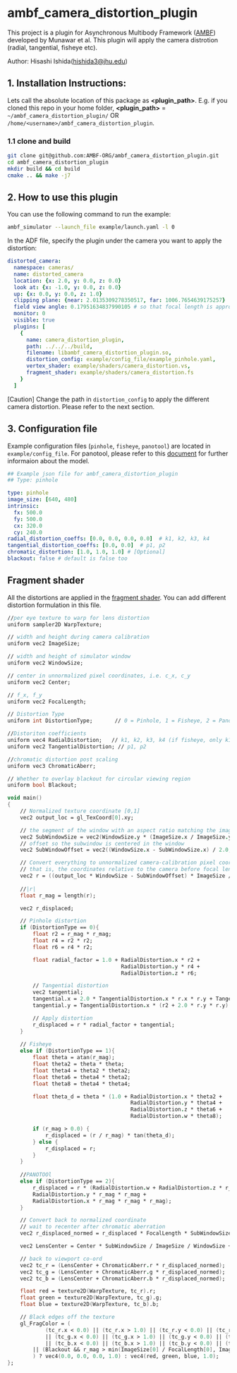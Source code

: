 # ambf_camera_distortion_plugin
This project is a plugin for Asynchronous Multibody Framework ([AMBF](https://github.com/WPI-AIM/ambf)) developed by Munawar et al. 
This plugin will apply the camera distrotion (radial, tangential, fisheye etc).

Author: Hisashi Ishida(hishida3@jhu.edu)

## 1. Installation Instructions:
Lets call the absolute location of this package as **<plugin_path>**. E.g. if you cloned this repo in your home folder, **<plugin_path>** = `~/ambf_camera_distortion_plugin/` OR `/home/<username>/ambf_camera_distortion_plugin`.

### 1.1 clone and build 
```bash
git clone git@github.com:AMBF-ORG/ambf_camera_distortion_plugin.git
cd ambf_camera_distortion_plugin
mkdir build && cd build
cmake .. && make -j7
```

## 2. How to use this plugin
You can use the following command to run the example:
```bash
ambf_simulator --launch_file example/launch.yaml -l 0
```

In the ADF file, specify the plugin under the camera you want to apply the distortion: 
```yaml
distorted_camera:
  namespace: cameras/
  name: distorted_camera
  location: {x: 2.0, y: 0.0, z: 0.0}
  look at: {x: -1.0, y: 0.0, z: 0.0}
  up: {x: 0.0, y: 0.0, z: 1.0}
  clipping plane: {near: 2.0135309278350517, far: 1006.7654639175257}
  field view angle: 0.17951634837990105 # so that focal length is approximately 1000px and phantom is 250 mm away
  monitor: 0
  visible: true
  plugins: [
    {
      name: camera_distortion_plugin,
      path: ../../../build,
      filename: libambf_camera_distortion_plugin.so,
      distortion_config: example/config_file/example_pinhole.yaml,
      vertex_shader: example/shaders/camera_distortion.vs,
      fragment_shader: example/shaders/camera_distortion.fs
    }
  ]
```
[Caution] Change the path in `distortion_config` to apply the different camera distortion. Please refer to the next section. 

## 3. Configuration file
Example configuration files (`pinhole`, `fisheye`, `panotool`) are located in `example/config_file`.
For panotool, please refer to this [document](https://github.com/OpenHMD/OpenHMD/wiki/Universal-Distortion-Shader) for further informaion about the model.

```yaml
## Example json file for ambf_camera_distortion_plugin
## Type: pinhole

type: pinhole
image_size: [640, 480]
intrinsic:
  fx: 500.0
  fy: 500.0
  cx: 320.0
  cy: 240.0
radial_distortion_coeffs: [0.0, 0.0, 0.0, 0.0]  # k1, k2, k3, k4
tangential_distortion_coeffs: [0.0, 0.0]  # p1, p2
chromatic_distortion: [1.0, 1.0, 1.0] # [Optional]
blackout: false # default is false too
```



## Fragment shader
All the distortions are applied in the [fragment shader](example/shaders/camera_distortion.fs). You can add different distortion formulation in this file.
```fs
//per eye texture to warp for lens distortion
uniform sampler2D WarpTexture;

// width and height during camera calibration
uniform vec2 ImageSize;

// width and height of simulator window
uniform vec2 WindowSize;

// center in unnormalized pixel coordinates, i.e. c_x, c_y
uniform vec2 Center;

// f_x, f_y
uniform vec2 FocalLength;

// Distortion Type
uniform int DistortionType;       // 0 = Pinhole, 1 = Fisheye, 2 = PanoTool

//Distoriton coefficients 
uniform vec4 RadialDistortion;   // k1, k2, k3, k4 (if fisheye, only k1-k4 matter)
uniform vec2 TangentialDistortion; // p1, p2

//chromatic distortion post scaling
uniform vec3 ChromaticAberr;

// Whether to overlay blackout for circular viewing region
uniform bool Blackout;

void main()
{   
    // Normalized texture coordinate [0,1]
    vec2 output_loc = gl_TexCoord[0].xy;

    // the segment of the window with an aspect ratio matching the image
    vec2 SubWindowSize = vec2(WindowSize.y * (ImageSize.x / ImageSize.y), WindowSize.y);
    // offset so the subwindow is centered in the window
    vec2 SubWindowOffset = vec2((WindowSize.x - SubWindowSize.x) / 2.0, 0.0);

    // Convert everything to unnormalized camera-calibration pixel coordinates
    // that is, the coordinates relative to the camera before focal length scaling and center translation
    vec2 r = ((output_loc * WindowSize - SubWindowOffset) * ImageSize / SubWindowSize - Center) / FocalLength;
    
    //|r|
    float r_mag = length(r);

    vec2 r_displaced;

    // Pinhole distortion
    if (DistortionType == 0){
        float r2 = r_mag * r_mag;
        float r4 = r2 * r2;
        float r6 = r4 * r2;

        float radial_factor = 1.0 + RadialDistortion.x * r2 +
                                    RadialDistortion.y * r4 +
                                    RadialDistortion.z * r6;

        // Tangential distortion
        vec2 tangential;
        tangential.x = 2.0 * TangentialDistortion.x * r.x * r.y + TangentialDistortion.y * (r2 + 2.0 * r.x * r.x);
        tangential.y = TangentialDistortion.x * (r2 + 2.0 * r.y * r.y) + 2.0 * TangentialDistortion.y * r.x * r.y;

        // Apply distortion
        r_displaced = r * radial_factor + tangential;
    }
    
    // Fisheye
    else if (DistortionType == 1){
        float theta = atan(r_mag);
        float theta2 = theta * theta;
        float theta4 = theta2 * theta2;
        float theta6 = theta4 * theta2;
        float theta8 = theta4 * theta4;

        float theta_d = theta * (1.0 + RadialDistortion.x * theta2 +
                                       RadialDistortion.y * theta4 +
                                       RadialDistortion.z * theta6 +
                                       RadialDistortion.w * theta8);

        if (r_mag > 0.0) {
            r_displaced = (r / r_mag) * tan(theta_d);
        } else {
            r_displaced = r;
        }
    }
    
    //PANOTOOl
    else if (DistortionType == 2){
        r_displaced = r * (RadialDistortion.w + RadialDistortion.z * r_mag +
        RadialDistortion.y * r_mag * r_mag +
        RadialDistortion.x * r_mag * r_mag * r_mag);
    }

    // Convert back to normalized coordinate
    // wait to recenter after chromatic aberration
    vec2 r_displaced_normed = r_displaced * FocalLength * SubWindowSize / ImageSize / WindowSize;

    vec2 LensCenter = Center * SubWindowSize / ImageSize / WindowSize + SubWindowOffset / WindowSize;

    // back to viewport co-ord
    vec2 tc_r = (LensCenter + ChromaticAberr.r * r_displaced_normed);
    vec2 tc_g = (LensCenter + ChromaticAberr.g * r_displaced_normed);
    vec2 tc_b = (LensCenter + ChromaticAberr.b * r_displaced_normed);

    float red = texture2D(WarpTexture, tc_r).r;
    float green = texture2D(WarpTexture, tc_g).g;
    float blue = texture2D(WarpTexture, tc_b).b;

    // Black edges off the texture
    gl_FragColor = (
            (tc_r.x < 0.0) || (tc_r.x > 1.0) || (tc_r.y < 0.0) || (tc_r.y > 1.0) 
            || (tc_g.x < 0.0) || (tc_g.x > 1.0) || (tc_g.y < 0.0) || (tc_g.y > 1.0) 
            || (tc_b.x < 0.0) || (tc_b.x > 1.0) || (tc_b.y < 0.0) || (tc_b.y > 1.0) 
        || (Blackout && r_mag > min(ImageSize[0] / FocalLength[0], ImageSize[1] / FocalLength[1]) / 2.0)
        ) ? vec4(0.0, 0.0, 0.0, 1.0) : vec4(red, green, blue, 1.0);        
};
```
